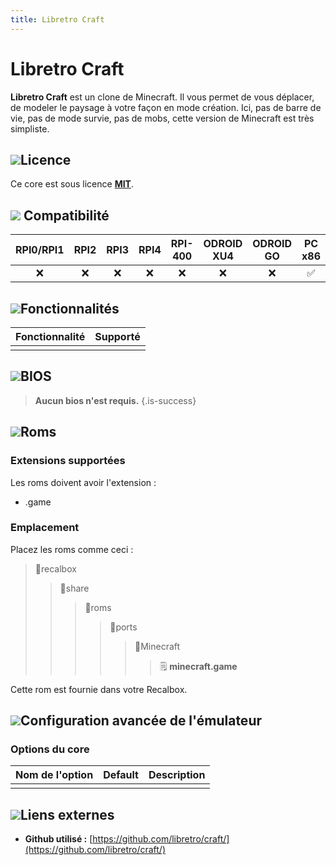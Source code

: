 ```yaml
---
title: Libretro Craft
---
```


# Libretro Craft

**Libretro Craft** est un clone de Minecraft. Il vous permet de vous déplacer, de modeler le paysage à votre façon en mode création. Ici, pas de barre de vie, pas de mode survie, pas de mobs, cette version de Minecraft est très simpliste.

## ![](/migration-images/emulateurs/ports/minecraft/gerald-g-parchment-background-or-border-5.svg)Licence

Ce core est sous licence [**MIT**](https://github.com/libretro/Craft/blob/master/LICENSE.md).

## ![](/migration-images/emulateurs/ports/minecraft/compatibility.png) Compatibilité

| RPI0/RPI1 | RPI2 | RPI3 | RPI4 | RPI-400 | ODROID XU4 | ODROID GO | PC x86 | PC X86\_64 |
| :---: | :---: | :---: | :---: | :---: | :---: | :---: | :---: | :---: |
| ❌ | ❌ | ❌ | ❌ | ❌ | ❌ | ❌ | ✅ | ✅ |

## ![](/migration-images/emulateurs/ports/minecraft/cogwheel-145804_640.png)Fonctionnalités

| Fonctionnalité | Supporté |
| :---: | :---: |
|  |  |

## ![](/migration-images/emulateurs/ports/minecraft/tqfp32.svg)BIOS


>**Aucun bios n'est requis.**
{.is-success}

## ![](/migration-images/emulateurs/ports/minecraft/rom-30098_640.png)**Roms**

### **Extensions supportées**

Les roms doivent avoir l'extension :

* .game

### **Emplacement**

Placez les roms comme ceci : 

> 📁recalbox
>
> > 📁share
> >
> > > 📁roms
> > >
> > > > 📁ports
> > > >
> > > > > 📁Minecraft
> > > > >
> > > > > > 🗒 **minecraft.game**

Cette rom est fournie dans votre Recalbox.

## ![](/migration-images/emulateurs/ports/minecraft/hammer-28636_640.png)Configuration avancée de l'émulateur

### Options du core <a id="options-du-core"></a>

| Nom de l'option | Default | Description |
| :---: | :---: | :---: |
|  |  |  |

## ![](/migration-images/emulateurs/ports/minecraft/kisspng-web-development-world-wide-web-computer-icons-webs-world-wide-web-icon-png-5ab05c24477216.4540070115215073642927.png)**Liens externes**

* **Github utilisé :** [https://github.com/libretro/craft/](https://github.com/libretro/craft/)

